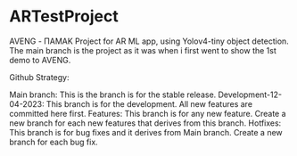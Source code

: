 # ARTestProject

AVENG - ΠΑΜΑΚ Project for AR ML app, using Yolov4-tiny object detection. The main branch is the project as it was when i 
first went to show the 1st demo to AVENG.



Github Strategy:

  Main branch: This is the branch is for the stable release.
    Development-12-04-2023: This branch is for the development. All new features are committed here first.
      Features: This branch is for any new feature. Create a new branch for each new features that derives from this branch.
  Hotfixes: This branch is for bug fixes and it derives from Main branch. Create a new branch for each bug fix.